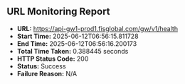 ## URL Monitoring Report

- **URL:** https://api-gw1-prod1.fisglobal.com/gw/v1/health
- **Start Time:** 2025-06-12T06:56:15.811728
- **End Time:** 2025-06-12T06:56:16.200173
- **Total Time Taken:** 0.388445 seconds
- **HTTP Status Code:** 200
- **Status:** Success
- **Failure Reason:** N/A
